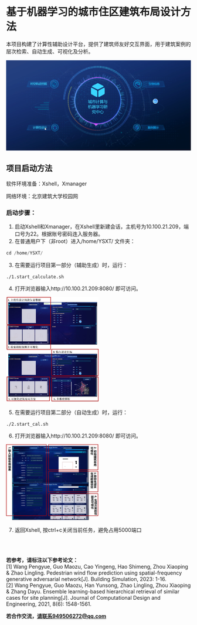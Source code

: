 # 基于机器学习的城市住区建筑布局设计方法

本项目构建了计算性辅助设计平台，提供了建筑师友好交互界面，用于建筑案例的层次检索、自动生成、可视化及分析。

![image](https://github.com/yueyueyaoyao/paper/blob/main/images/home_page.png)

## 项目启动方法
软件环境准备：Xshell，Xmanager

网络环境：北京建筑大学校园网

### 启动步骤：

1. 启动Xshell和Xmanager，在Xshell里新建会话，主机号为10.100.21.209，端口号为22。根据账号密码连入服务器。
2. 在普通用户下（非root）进入/home/YSXT/ 文件夹：
```Python
cd /home/YSXT/
```
3. 在需要运行项目第一部分（辅助生成）时，运行：
```
./1.start_calculate.sh
```
4. 打开浏览器输入http://10.100.21.209:8080/ 即可访问。

<img src="https://github.com/yueyueyaoyao/paper/blob/main/images/The_assisted_generation.jpg" width=50%>


5. 在需要运行项目第二部分（自动生成）时，运行：
```
./2.start_cal.sh
```
6. 打开浏览器输入http://10.100.21.209:8080/ 即可访问。

<img src="https://github.com/yueyueyaoyao/paper/blob/main/images/The_automatic_generation.jpg" width=50%>

7. 返回Xshell, 按ctrl+c关闭当前任务，避免占用5000端口

<br />
<br />

**若参考，请标注以下参考论文：**  <br />
[1] Wang Pengyue, Guo Maozu, Cao Yingeng, Hao Shimeng, Zhou Xiaoping & Zhao Lingling. Pedestrian wind flow prediction using spatial-frequency generative adversarial network[J]. Building Simulation, 2023: 1-16. <br />
[2] Wang Pengyue, Guo Maozu, Han Yunsong, Zhao Lingling, Zhou Xiaoping & Zhang Dayu. Ensemble learning-based hierarchical retrieval of similar cases for site planning[J]. Journal of Computational Design and Engineering, 2021, 8(6): 1548-1561. 

**若合作交流，请联系949506272@qq.com**
